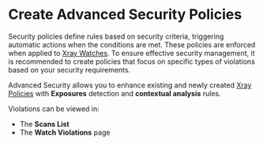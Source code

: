 # Create Advanced Security Policies

Security policies define rules based on security criteria, triggering automatic actions when the conditions are met. These policies are enforced when applied to [Xray Watches](../../../xray/xray-features-and-capabilities/sdlc-policy-mangement/watches.md). To ensure effective security management, it is recommended to create policies that focus on specific types of violations based on your security requirements.&#x20;

Advanced Security allows you to enhance existing and newly created [Xray Policies](../../../xray/xray-features-and-capabilities/sdlc-policy-mangement/) with **Exposures** detection and **contextual analysis** rules.

Violations can be viewed in:

* The **Scans List**
* The **Watch Violations** page
